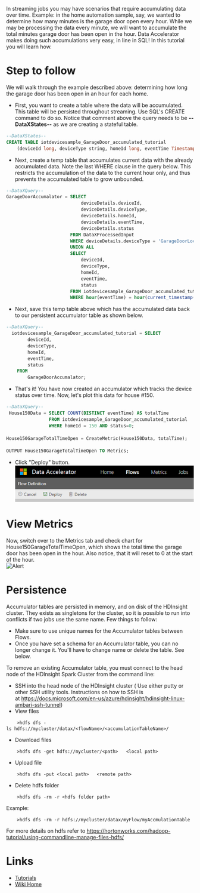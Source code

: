 In streaming jobs you may have scenarios that require accumulating data over time. Example: in the home automation sample, say, we wanted to determine how many minutes is the garage door open every hour. While we may be processing the data every minute, we will want to accumulate the total minutes garage door has been open in the hour. Data Accelerator makes doing such accumulations very easy, in line in SQL! In this tutorial you will learn how.

# Step to follow
We will walk through the example described above: determining how long the garage door has been open in an hour for each home. 

- First, you want to create a table where the data will be accumulated. This table will be persisted throughout streaming. Use SQL's CREATE command to do so. Notice that comment above the query needs to be **--DataXStates--** as we are creating a stateful table.

```sql
--DataXStates--
CREATE TABLE iotdevicesample_GarageDoor_accumulated_tutorial
    (deviceId long, deviceType string, homeId long, eventTime Timestamp, status long);
``` 

- Next, create a temp table that accumulates current data with the already accumulated data. Note the last WHERE clause in the query below. This restricts the accumulation of the data to the current hour only, and thus prevents the accumulated table to grow unbounded. 

```sql
--DataXQuery--
GarageDoorAccumalator = SELECT 
                            deviceDetails.deviceId,
                            deviceDetails.deviceType,
                            deviceDetails.homeId,
                            deviceDetails.eventTime,
                            deviceDetails.status
                        FROM DataXProcessedInput
                        WHERE deviceDetails.deviceType = 'GarageDoorLock'
                        UNION ALL
                        SELECT 
                            deviceId,
                            deviceType,
                            homeId,
                            eventTime,
                            status
                        FROM iotdevicesample_GarageDoor_accumulated_tutorial
                        WHERE hour(eventTime) = hour(current_timestamp());
```

- Next, save this temp table above which has the accumulated data back to our persistent accumulator table as shown below.

```sql
--DataXQuery--
  iotdevicesample_GarageDoor_accumulated_tutorial = SELECT
        deviceId,
        deviceType,
        homeId,
        eventTime,
        status  
    FROM
        GarageDoorAccumalator;
```

- That's it! You have now created an accumulator which tracks the device status over time. Now, let's plot this data for house #150. 

```sql
--DataXQuery--
 House150Data = SELECT COUNT(DISTINCT eventTime) AS totalTime                   
                FROM iotdevicesample_GarageDoor_accumulated_tutorial
                WHERE homeId = 150 AND status=0;

House150GarageTotalTimeOpen = CreateMetric(House150Data, totalTime);

OUTPUT House150GarageTotalTimeOpen TO Metrics;
```

- Click "Deploy" button. <br/>
 ![Deploy](./tutorials/images/Deploy.PNG)

# View Metrics
Now, switch over to the Metrics tab and check chart for House150GarageTotalTimeOpen, which shows the total time the garage door has been open in the hour. Also notice, that it will reset to 0 at the start of the hour. <br/>
 ![Alert](./tutorials/images/accumulatorchart.PNG)

# Persistence
Accumulator tables are persisted in memory, and on disk of the HDInsight cluster.  They exists as singletons for the cluster, so it is possible to run into conflicts if two jobs use the same name.  Few things to follow:
  - Make sure to use unique names for the Accumulator tables between Flows. 
  - Once you have set a schema for an Accumulator table, you can no longer change it. You'll have to change name or delete the table.  See below.

To remove an existing Accumulator table, you must connect to the head node of the HDInsight Spark Cluster from the command line:
 - SSH into the head node of the HDInsight cluster ( Use either putty or other SSH utility tools. Instructions on how to SSH is at https://docs.microsoft.com/en-us/azure/hdinsight/hdinsight-linux-ambari-ssh-tunnel)
 - View files
```
	>hdfs dfs -ls hdfs://mycluster/datax/<flowName>/<accumulationTableName>/
```
 - Download files
```
	>hdfs dfs -get hdfs://mycluster/<path>   <local path>
```
 - Upload file
```
	>hdfs dfs -put <local path>   <remote path>
```

 - Delete hdfs folder
```
	>hdfs dfs -rm -r <hdfs folder path>
```

Example:
```
	>hdfs dfs -rm -r hdfs://mycluster/datax/myFlow/myAccmulationTable
```

For more details on hdfs refer to https://hortonworks.com/hadoop-tutorial/using-commandline-manage-files-hdfs/

# Links
* [Tutorials](Tutorials)
* [Wiki Home](Home) 